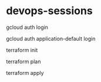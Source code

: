# devops-sessions

gcloud auth login

gcloud auth application-default login

terraform init

terraform plan

terraform apply